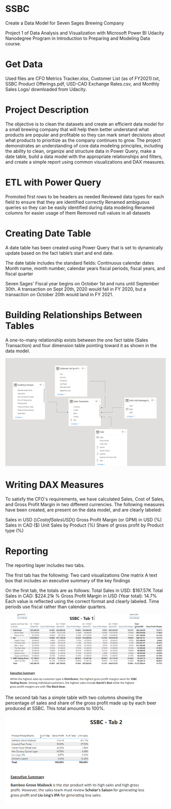 # SSBC

Create a Data Model for Seven Sages Brewing Company

Project 1 of Data Analysis and Visualization with Microsoft Power BI Udacity Nanodegree Program in Introduction to Preparing and Modeling Data course. 

# Get Data

Used files are CFO Metrics Tracker.xlsx, Customer List (as of FY2021).txt, SSBC Product Offerings.pdf, USD-CAD Exchange Rates.csv, and Monthly Sales Logs/ downloaded from Udacity.

# Project Description

The objective is to clean the datasets and create an efficient data model for a small brewing company that will help them better understand what products are popular and profitable so they can mark smart decisions about what products to prioritize as the company continues to grow. The project demonstrates an understanding of core data modeling principles, including the ability to clean, organize and structure data in Power Query, make a date table, build a data model with the appropriate relationships and filters, and create a simple report using common visualizations and DAX measures.

# ETL with Power Query

Promoted first rows to be headers as needed 
Reviewed data types for each field to ensure that they are identified correctly
Renamed ambiguous queries so they can be easily identified during data modeling
Renamed columns for easier usage of them
Removed null values in all datasets

# Creating Date Table

A date table has been created using Power Query that is set to dynamically update based on the fact table’s start and end date.

The date table includes the standard fields:
Continuous calendar dates
Month name, month number, calendar years
fiscal periods, fiscal years, and fiscal quarter

Seven Sages' Fiscal year begins on October 1st and runs until September 30th. A transaction on Sept 20th, 2020 would fall in FY 2020, but a transaction on October 20th would land in FY 2021.

# Building Relationships Between Tables
A one-to-many relationship exists between the one fact table (Sales Transaction) and four dimension table pointing toward it as shown in the data model.

![picture1](./Pictures/SSBC%20Data%20Model.png)

# Writing DAX Measures

To satisfy the CFO's requirements, we have calculated Sales, Cost of Sales, and Gross Profit Margin in two different currencies. The following measures have been created, are present on the data model, and are clearly labeled:

Sales in USD ($)
Cost of Sales USD ($)
Gross Profit Margin (or GPM) in USD (%)
Sales in CAD ($)
Unit Sales by Product (%)
Share of gross profit by Product type (%)

# Reporting

The reporting layer includes two tabs.

The first tab has the following:
Two card visualizations
One matrix
A text box that includes an executive summary of the key findings

On the first tab, the totals are as follows:
Total Sales in USD: $167.57K
Total Sales in CAD: $224.21k
% Gross Profit Margin in USD (Year total): 14.7%
Each value is reflected using the correct format and clearly labeled. Time periods use fiscal rather than calendar quarters.

![picture2](./Pictures/Sales%20%26%20GPM.png)

The second tab has a simple table with two columns showing the percentage of sales and share of the gross profit made up by each beer produced at SSBC. This total amounts to 100%.

![picture3](./Pictures/Gross%20Profit%20%26%20Unit%20Sales.png)
